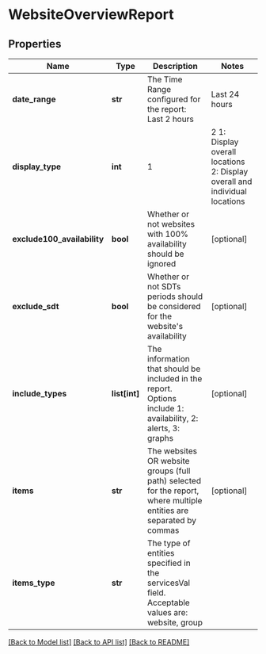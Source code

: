 # WebsiteOverviewReport

## Properties
Name | Type | Description | Notes
------------ | ------------- | ------------- | -------------
**date_range** | **str** | The Time Range configured for the report: Last 2 hours | Last 24 hours | Last calendar day | Last 7 days | Last 14 days | Last 30 days | Last calendar month | Last 365 days | Any custom date range in this format: YYYY-MM-dd hh:mm TO YYYY-MM-dd hh:mm | [optional] 
**display_type** | **int** | 1 | 2 1: Display overall locations 2: Display overall and individual locations | [optional] 
**exclude100_availability** | **bool** | Whether or not websites with 100% availability should be ignored | [optional] 
**exclude_sdt** | **bool** | Whether or not SDTs periods should be considered for the website&#39;s availability | [optional] 
**include_types** | **list[int]** | The information that should be included in the report. Options include 1: availability, 2: alerts, 3: graphs | [optional] 
**items** | **str** | The websites OR website groups (full path) selected for the report, where multiple entities are separated by commas | [optional] 
**items_type** | **str** | The type of entities specified in the servicesVal field. Acceptable values are: website, group | 

[[Back to Model list]](../README.md#documentation-for-models) [[Back to API list]](../README.md#documentation-for-api-endpoints) [[Back to README]](../README.md)


